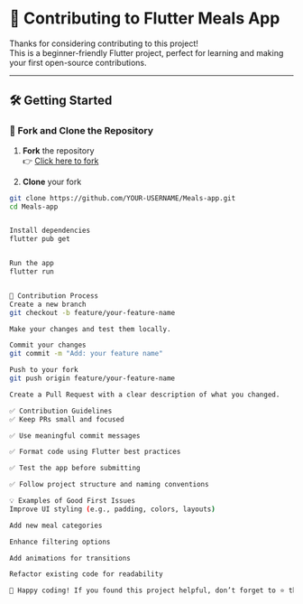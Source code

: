 # 🤝 Contributing to Flutter Meals App

Thanks for considering contributing to this project!  
This is a beginner-friendly Flutter project, perfect for learning and making your first open-source contributions.

---

## 🛠️ Getting Started

### 📌 Fork and Clone the Repository
1. **Fork** the repository  
👉 [Click here to fork](https://github.com/Aryanromanreigns/Meals-app/fork)

2. **Clone** your fork
```bash
git clone https://github.com/YOUR-USERNAME/Meals-app.git
cd Meals-app


Install dependencies
flutter pub get


Run the app
flutter run


🚀 Contribution Process
Create a new branch
git checkout -b feature/your-feature-name

Make your changes and test them locally.

Commit your changes
git commit -m "Add: your feature name"

Push to your fork
git push origin feature/your-feature-name

Create a Pull Request with a clear description of what you changed.

✅ Contribution Guidelines
✅ Keep PRs small and focused

✅ Use meaningful commit messages

✅ Format code using Flutter best practices

✅ Test the app before submitting

✅ Follow project structure and naming conventions

💡 Examples of Good First Issues
Improve UI styling (e.g., padding, colors, layouts)

Add new meal categories

Enhance filtering options

Add animations for transitions

Refactor existing code for readability

💙 Happy coding! If you found this project helpful, don’t forget to ⭐ the repo!
